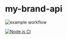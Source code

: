 # my-brand-api

![example workflow](https://github.com/blandri/brandapi/actions/workflows/node.js.yml/badge.svg)

[![Node.js CI](https://github.com/blandri/brandapi/actions/workflows/node.js.yml/badge.svg)](https://github.com/blandri/brandapi/actions/workflows/node.js.yml)
